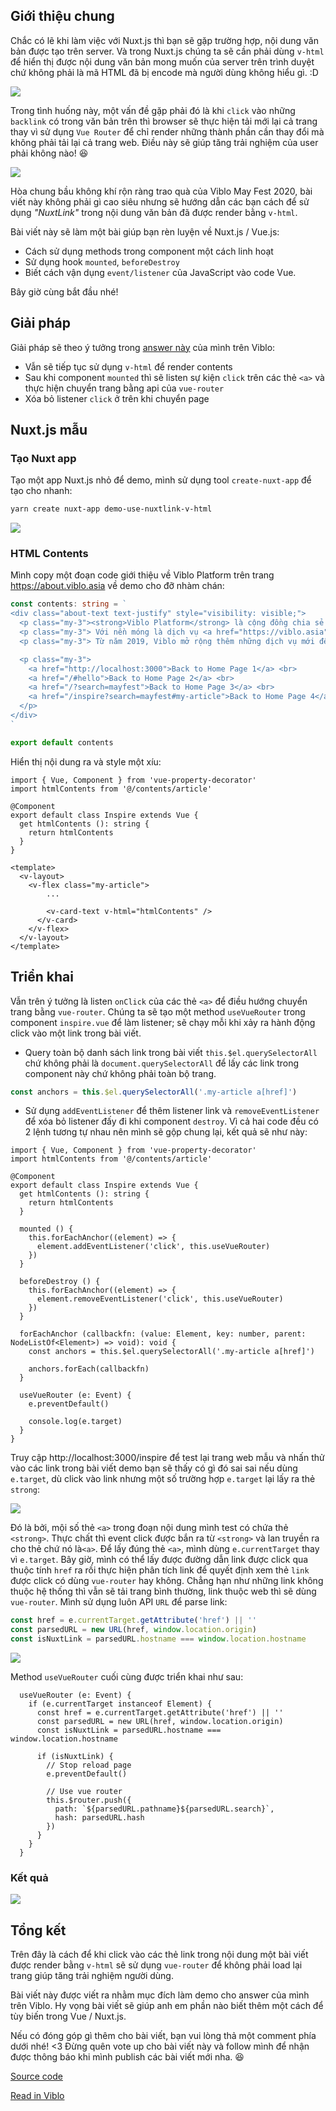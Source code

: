 ## Giới thiệu chung

Chắc có lẽ khi làm việc với Nuxt.js thì bạn sẽ gặp trường hợp, nội dung văn bản được tạo trên server. Và trong Nuxt.js chúng ta sẽ cần phải dùng `v-html` để hiển thị được nội dung văn bản mong muốn của server trên trình duyệt chứ không phải là mã HTML đã bị encode mà người dùng không hiểu gì. :D

![](https://images.viblo.asia/bfc72742-3f83-4edc-8d37-b901f11a5a59.png)

Trong tình huống này, một vấn đề gặp phải đó là khi `click` vào những `backlink` có trong văn bản trên thì browser sẽ thực hiện tải mới lại cả trang thay vì sử dụng `Vue Router` để chỉ render những thành phần cần thay đổi mà không phải tải lại cả trang web. Điều này sẽ giúp tăng trải nghiệm của user phải không nào! :laughing: 

![](https://images.viblo.asia/6f917ff5-4eb0-4e99-8a00-08141ea11bc6.gif)

Hòa chung bầu không khí rộn ràng trao quà của Viblo May Fest 2020, bài viết này không phải gì cao siêu nhưng sẽ hướng dẫn các bạn cách để sử dụng *"NuxtLink"* trong nội dung văn bản đã được render bằng `v-html`.

Bài viết này sẽ làm một bài giúp bạn rèn luyện về Nuxt.js / Vue.js:
- Cách sử dụng methods trong component một cách linh hoạt
- Sử dụng hook `mounted`, `beforeDestroy`
- Biết cách vận dụng `event/listener` của JavaScript vào code Vue.

Bây giờ cùng bắt đầu nhé!

## Giải pháp

Giải pháp sẽ theo ý tưởng trong [answer này](https://viblo.asia/a/Je5E1dA45nL) của mình trên Viblo:
- Vẫn sẽ tiếp tục sử dụng `v-html` để render contents
- Sau khi component `mounted` thì sẽ listen sự kiện `click` trên các thẻ `<a>` và thực hiện chuyển trang bằng api của `vue-router`
- Xóa bỏ listener `click` ở trên khi chuyển page

## Nuxt.js mẫu

### Tạo Nuxt app

Tạo một app Nuxt.js nhỏ để demo, mình sử dụng tool `create-nuxt-app` để tạo cho nhanh:

```bash
yarn create nuxt-app demo-use-nuxtlink-v-html
```

![](https://images.viblo.asia/d0971deb-3c21-4248-a074-821da71367f5.png)

### HTML Contents

Mình copy một đoạn code giới thiệu về Viblo Platform trên trang https://about.viblo.asia về demo cho đỡ nhàm chán:

```typescript:~/contents/article.ts
const contents: string = `
<div class="about-text text-justify" style="visibility: visible;">
  <p class="my-3"><strong>Viblo Platform</strong> là cộng đồng chia sẻ kiến thức và học tập về công nghệ thông tin đang ngày một phát triển với hơn 40 nghìn thành viên đang hoạt động; Được quản lý và phát triển bởi Viblo Team (thuộc Công ty cổ phần Sun Asterisk). </p>
  <p class="my-3"> Với nền móng là dịch vụ <a href="https://viblo.asia" target="_blank" rel="noopener" class="underline"><strong>Viblo</strong></a> được ra mắt ngày 03.04.2015, bạn có thể viết và chia sẻ nội dung liên quan đến các vấn đề kỹ thuật như: <strong>Development</strong> (chủ đề lập trình, infrastructure...), <strong>Design</strong> (thiết kế trong quá trình sản xuất phần mềm), <strong>QA</strong> (test, đảm bảo chất lượng dự án...), <strong>Management</strong> (quản lý dự án). </p>
  <p class="my-3"> Từ năm 2019, Viblo mở rộng thêm những dịch vụ mới để trở thành Viblo Platform bao gồm: <a href="https://code.viblo.asia" target="_blank" rel="noopener" class="underline"><strong>Viblo Code</strong></a> (dịch vụ về luyện tập kỹ năng coding, giải thuật), <a href="https://ctf.viblo.asia" target="_blank" rel="noopener" class="underline"><strong>Viblo CTF</strong></a> (dịch vụ về luyện tập kỹ năng coding, an toàn thông tin) và <a href="https://cv.viblo.asia" target="_blank" rel="noopener" class="underline"><strong>Viblo CV</strong></a> (dịch vụ tạo các mẫu CV chuyên nghiệp dành cho lập trình viên) với mong muốn vươn mình trở thành một nền tảng mở, đóng góp cho sự phát triển của cộng đồng IT Việt Nam.</p>

  <p class="my-3">
    <a href="http://localhost:3000">Back to Home Page 1</a> <br>
    <a href="/#hello">Back to Home Page 2</a> <br>
    <a href="/?search=mayfest">Back to Home Page 3</a> <br>
    <a href="/inspire?search=mayfest#my-article">Back to Home Page 4</a> <br>
  </p>
</div>
`

export default contents
```

Hiển thị nội dung ra và style một xíu:

```typescript:~/pages/inspire.vue
import { Vue, Component } from 'vue-property-decorator'
import htmlContents from '@/contents/article'

@Component
export default class Inspire extends Vue {
  get htmlContents (): string {
    return htmlContents
  }
}
```

```jsx:~/pages/inspire.vue
<template>
  <v-layout>
    <v-flex class="my-article">
        ...

        <v-card-text v-html="htmlContents" />
      </v-card>
    </v-flex>
  </v-layout>
</template>
```

## Triển khai

Vẫn trên ý tưởng là listen `onClick` của các thẻ `<a>` để điều hướng chuyển trang bằng `vue-router`. Chúng ta sẽ tạo một method `useVueRouter` trong component `inspire.vue` để làm listener; sẽ chạy mỗi khi xảy ra hành động click vào một link trong bài viết.

- Query toàn bộ danh sách link trong bài viết `this.$el.querySelectorAll` chứ không phải là `document.querySelectorAll` để lấy các link trong component này chứ không phải toàn bộ trang.
```typescript
const anchors = this.$el.querySelectorAll('.my-article a[href]')
```

- Sử dụng `addEventListener` để thêm listener link và `removeEventListener` để xóa bỏ listener đấy đi khi component `destroy`. Vì cả hai code đều có 2 lệnh tương tự nhau nên mình sẽ gộp chung lại, kết quả sẽ như này:

```typescript:~/pages/inspire.vue
import { Vue, Component } from 'vue-property-decorator'
import htmlContents from '@/contents/article'

@Component
export default class Inspire extends Vue {
  get htmlContents (): string {
    return htmlContents
  }

  mounted () {
    this.forEachAnchor((element) => {
      element.addEventListener('click', this.useVueRouter)
    })
  }

  beforeDestroy () {
    this.forEachAnchor((element) => {
      element.removeEventListener('click', this.useVueRouter)
    })
  }

  forEachAnchor (callbackfn: (value: Element, key: number, parent: NodeListOf<Element>) => void): void {
    const anchors = this.$el.querySelectorAll('.my-article a[href]')

    anchors.forEach(callbackfn)
  }

  useVueRouter (e: Event) {
    e.preventDefault()

    console.log(e.target)
  }
}
```

Truy cập http://localhost:3000/inspire để test lại trang web mẫu và nhấn thử vào các link trong bài viết demo bạn sẽ thấy có gì đó sai sai nếu dùng `e.target`, dù click vào link nhưng một số trường hợp `e.target` lại lấy ra thẻ `strong`:

![](https://images.viblo.asia/53e51935-fd5b-40b7-9839-e19901f19b58.gif)

Đó là bởi, mội số thẻ `<a>` trong đoạn nội dung mình test có chứa thẻ `<strong>`. Thực chất thì event click được bắn ra từ `<strong>` và lan truyền ra cho thẻ chứ nó là`<a>`. Để lấy đúng thẻ `<a>`, mình dùng `e.currentTarget` thay vì `e.target`. Bây giờ, mình có thể lấy được đường dẫn link được click qua thuộc tính `href` ra rồi thực hiện phân tích link để quyết định xem thẻ `link` được click có dùng `vue-router` hay không. Chẳng hạn như những link không thuộc hệ thống thì vẫn sẽ tải trang bình thường, link thuộc web thì sẽ dùng `vue-router`. Mình sử dụng luôn API `URL` để parse link:

```typescript
const href = e.currentTarget.getAttribute('href') || ''
const parsedURL = new URL(href, window.location.origin)
const isNuxtLink = parsedURL.hostname === window.location.hostname
```

![](https://images.viblo.asia/dda90d20-65a9-41c9-a8d3-c795fc437f5e.gif)

Method `useVueRouter` cuối cùng được triển khai như sau:

```typescript:~/pages/inspire.vue
  useVueRouter (e: Event) {
    if (e.currentTarget instanceof Element) {
      const href = e.currentTarget.getAttribute('href') || ''
      const parsedURL = new URL(href, window.location.origin)
      const isNuxtLink = parsedURL.hostname === window.location.hostname

      if (isNuxtLink) {
        // Stop reload page
        e.preventDefault()

        // Use vue router
        this.$router.push({
          path: `${parsedURL.pathname}${parsedURL.search}`,
          hash: parsedURL.hash
        })
      }
    }
  }
```

### Kết quả

![](https://images.viblo.asia/f9bb7555-f116-4d16-a66a-b269a4b1196e.gif)

## Tổng kết

Trên đây là cách để khi click vào các thẻ link trong nội dung một bài viết được render bằng `v-html` sẽ sử dụng `vue-router` để không phải load lại trang giúp tăng trải nghiệm người dùng.

Bài viết này được viết ra nhằm mục đích làm demo cho answer của mình trên Viblo. Hy vọng bài viết sẽ giúp anh em phần nào biết thêm một cách để tùy biến trong Vue / Nuxt.js.

Nếu có đóng góp gì thêm cho bài viết, bạn vui lòng thả một comment phía dưới nhé! <3 Đừng quên vote up cho bài viết này và follow mình để nhận được thông báo khi mình publish các bài viết mới nha. :laughing:

[Source code](https://github.com/kimyvgy/demo-use-nuxt-link-v-html)


[Read in Viblo](https://viblo.asia/p/lam-the-nao-de-su-dung-nuxt-link-trong-noi-dung-duoc-render-bang-v-html-6J3ZgzaxKmB)
